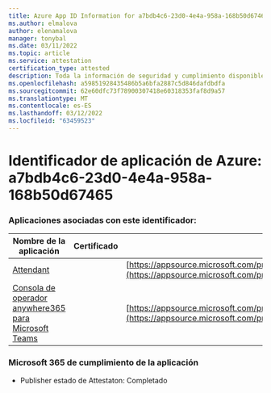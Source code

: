 ```yaml
---
title: Azure App ID Information for a7bdb4c6-23d0-4e4a-958a-168b50d67465
ms.author: elmalova
author: elenamalova
manager: tonybal
ms.date: 03/11/2022
ms.topic: article
ms.service: attestation
certification_type: attested
description: Toda la información de seguridad y cumplimiento disponible para a7bdb4c6-23d0-4e4a-958a-168b50d67465.
ms.openlocfilehash: a59851928435486b5a6bfa2887c5d846dafdbdfa
ms.sourcegitcommit: 62e60dfc73f78900307418e60318353faf8d9a57
ms.translationtype: MT
ms.contentlocale: es-ES
ms.lasthandoff: 03/12/2022
ms.locfileid: "63459523"
---
```

# <a name="azure-app-id-a7bdb4c6-23d0-4e4a-958a-168b50d67465"></a>Identificador de aplicación de Azure: a7bdb4c6-23d0-4e4a-958a-168b50d67465


### <a name="apps-associated-with-this-id"></a>Aplicaciones asociadas con este identificador:
| **Nombre de la aplicación** | **Certificado** | **Ver en AppSource** |
|--------------|---------------|-----------------------|
| [Attendant](../forward/WA200003780) |  | [https://appsource.microsoft.com/product/office/WA200003780](https://appsource.microsoft.com/product/office/WA200003780) |
| [Consola de operador anywhere365 para Microsoft Teams](../forward/workstreampeople.attendantconsoleformsftteams) |  | [https://appsource.microsoft.com/product/office/workstreampeople.attendantconsoleformsftteams](https://appsource.microsoft.com/product/office/workstreampeople.attendantconsoleformsftteams) |

### <a name="microsoft-365-app-compliance-status"></a>Microsoft 365 de cumplimiento de la aplicación
- Publisher estado de Attestaton: Completado
